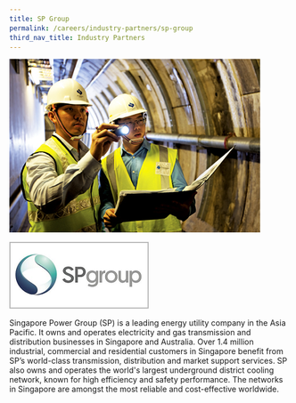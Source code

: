 ```yaml
---
title: SP Group
permalink: /careers/industry-partners/sp-group
third_nav_title: Industry Partners
---
```

<img src="/images/careers/industry-partners/sp_group_large.jpg" alt="Singapore Power Group (SP)" style="width: 450px; height: 312px;" /><br/>

<a href="https://www.spgroup.com.sg"><img alt="Singapore Power" src="/images/common/partner-logos/sp_group.png" style="width: 250px; height: 120px;"></a>

Singapore Power Group (SP) is a leading energy utility company in the Asia Pacific. It owns and operates electricity and gas transmission and distribution businesses in Singapore and Australia. Over 1.4 million industrial, commercial and residential customers in Singapore benefit from SP’s world-class transmission, distribution and market support services.  SP also owns and operates the world's largest underground district cooling network, known for high efficiency and safety performance. The networks in Singapore are amongst the most reliable and cost-effective worldwide.

